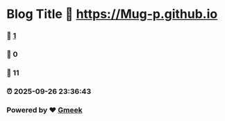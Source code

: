 # Blog Title :link: https://Mug-p.github.io 
### :page_facing_up: [1](https://Mug-p.github.io/tag.html) 
### :speech_balloon: 0 
### :hibiscus: 11 
### :alarm_clock: 2025-09-26 23:36:43 
### Powered by :heart: [Gmeek](https://github.com/Meekdai/Gmeek)
